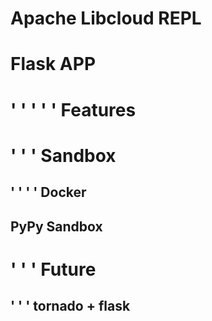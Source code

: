 Apache Libcloud REPL
====================

Flask APP
========
'
'
'
'
'
Features
=========
'
'
'
Sandbox
========
'
'
'
'
Docker
------
PyPy Sandbox
------------
'
'
'
Future
======
'
'
'
tornado + flask
---------------
